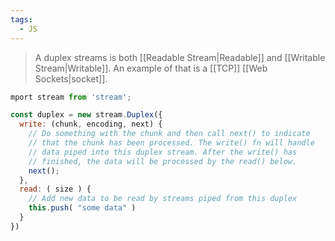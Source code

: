 ```yaml
---
tags:
  - JS
---
```

> A duplex streams is both [[Readable Stream|Readable]] and [[Writable Stream|Writable]]. An example of that is a [[TCP]] [[Web Sockets|socket]].

```javascript
mport stream from 'stream';

const duplex = new stream.Duplex({
  write: (chunk, encoding, next) {
    // Do something with the chunk and then call next() to indicate 
    // that the chunk has been processed. The write() fn will handle
    // data piped into this duplex stream. After the write() has
    // finished, the data will be processed by the read() below.
    next();
  },
  read: ( size ) {
    // Add new data to be read by streams piped from this duplex
    this.push( "some data" )
  }
})
```

